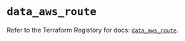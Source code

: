 # `data_aws_route`

Refer to the Terraform Registory for docs: [`data_aws_route`](https://registry.terraform.io/providers/hashicorp/aws/4.66.1/docs/data-sources/route).
